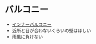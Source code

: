 # バルコニー

* [インナーバルコニー](https://images.app.goo.gl/H7S2sCwtk23VhJ6F9)
* 近所と目が合わないくらいの壁はほしい
* 雨風に負けない
  

